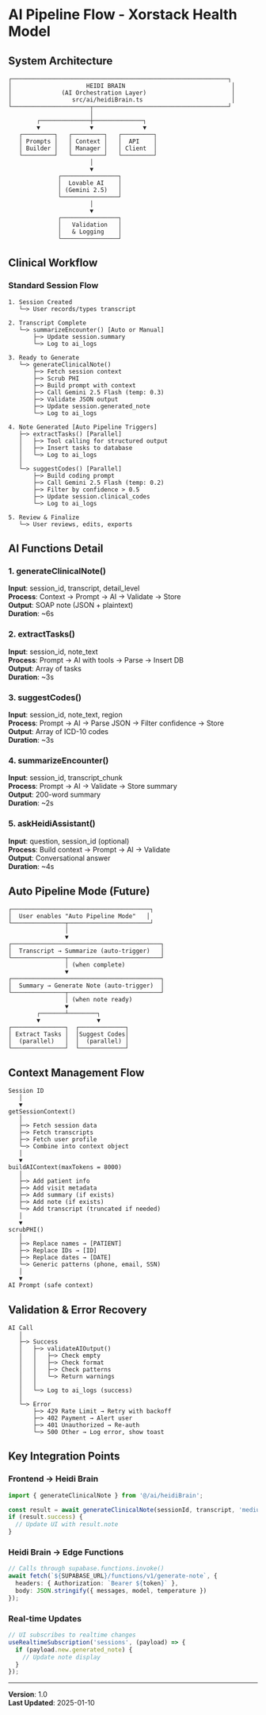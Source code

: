 # AI Pipeline Flow - Xorstack Health Model

## System Architecture

```
┌─────────────────────────────────────────────────────────────┐
│                     HEIDI BRAIN                              │
│              (AI Orchestration Layer)                        │
│                 src/ai/heidiBrain.ts                         │
└──────────────────────┬──────────────────────────────────────┘
                       │
        ┌──────────────┼──────────────┐
        ▼              ▼              ▼
   ┌─────────┐   ┌─────────┐   ┌─────────┐
   │ Prompts │   │ Context │   │  API    │
   │ Builder │   │ Manager │   │ Client  │
   └─────────┘   └─────────┘   └─────────┘
                       │
                       ▼
              ┌────────────────┐
              │  Lovable AI    │
              │ (Gemini 2.5)   │
              └────────────────┘
                       │
                       ▼
              ┌────────────────┐
              │   Validation   │
              │   & Logging    │
              └────────────────┘
```

## Clinical Workflow

### Standard Session Flow

```
1. Session Created
   └─> User records/types transcript
   
2. Transcript Complete
   └─> summarizeEncounter() [Auto or Manual]
       ├─> Update session.summary
       └─> Log to ai_logs
   
3. Ready to Generate
   └─> generateClinicalNote()
       ├─> Fetch session context
       ├─> Scrub PHI
       ├─> Build prompt with context
       ├─> Call Gemini 2.5 Flash (temp: 0.3)
       ├─> Validate JSON output
       ├─> Update session.generated_note
       └─> Log to ai_logs
   
4. Note Generated [Auto Pipeline Triggers]
   ├─> extractTasks() [Parallel]
   │   ├─> Tool calling for structured output
   │   ├─> Insert tasks to database
   │   └─> Log to ai_logs
   │
   └─> suggestCodes() [Parallel]
       ├─> Build coding prompt
       ├─> Call Gemini 2.5 Flash (temp: 0.2)
       ├─> Filter by confidence > 0.5
       ├─> Update session.clinical_codes
       └─> Log to ai_logs

5. Review & Finalize
   └─> User reviews, edits, exports
```

## AI Functions Detail

### 1. generateClinicalNote()
**Input**: session_id, transcript, detail_level  
**Process**: Context → Prompt → AI → Validate → Store  
**Output**: SOAP note (JSON + plaintext)  
**Duration**: ~6s

### 2. extractTasks()
**Input**: session_id, note_text  
**Process**: Prompt → AI with tools → Parse → Insert DB  
**Output**: Array of tasks  
**Duration**: ~3s

### 3. suggestCodes()
**Input**: session_id, note_text, region  
**Process**: Prompt → AI → Parse JSON → Filter confidence → Store  
**Output**: Array of ICD-10 codes  
**Duration**: ~3s

### 4. summarizeEncounter()
**Input**: session_id, transcript_chunk  
**Process**: Prompt → AI → Validate → Store summary  
**Output**: 200-word summary  
**Duration**: ~2s

### 5. askHeidiAssistant()
**Input**: question, session_id (optional)  
**Process**: Build context → Prompt → AI → Validate  
**Output**: Conversational answer  
**Duration**: ~4s

## Auto Pipeline Mode (Future)

```
┌───────────────────────────────────────┐
│  User enables "Auto Pipeline Mode"   │
└───────────────┬───────────────────────┘
                │
                ▼
┌──────────────────────────────────────────┐
│  Transcript → Summarize (auto-trigger)   │
└───────────────┬──────────────────────────┘
                │ (when complete)
                ▼
┌──────────────────────────────────────────┐
│  Summary → Generate Note (auto-trigger)  │
└───────────────┬──────────────────────────┘
                │ (when note ready)
                ▼
        ┌───────┴────────┐
        ▼                ▼
┌───────────────┐  ┌─────────────┐
│ Extract Tasks │  │Suggest Codes│
│  (parallel)   │  │  (parallel) │
└───────────────┘  └─────────────┘
```

## Context Management Flow

```
Session ID
   │
   ▼
getSessionContext()
   │
   ├─> Fetch session data
   ├─> Fetch transcripts
   ├─> Fetch user profile
   └─> Combine into context object
   │
   ▼
buildAIContext(maxTokens = 8000)
   │
   ├─> Add patient info
   ├─> Add visit metadata
   ├─> Add summary (if exists)
   ├─> Add note (if exists)
   └─> Add transcript (truncated if needed)
   │
   ▼
scrubPHI()
   │
   ├─> Replace names → [PATIENT]
   ├─> Replace IDs → [ID]
   ├─> Replace dates → [DATE]
   └─> Generic patterns (phone, email, SSN)
   │
   ▼
AI Prompt (safe context)
```

## Validation & Error Recovery

```
AI Call
   │
   ├─> Success
   │   ├─> validateAIOutput()
   │   │   ├─> Check empty
   │   │   ├─> Check format
   │   │   ├─> Check patterns
   │   │   └─> Return warnings
   │   │
   │   └─> Log to ai_logs (success)
   │
   └─> Error
       ├─> 429 Rate Limit → Retry with backoff
       ├─> 402 Payment → Alert user
       ├─> 401 Unauthorized → Re-auth
       └─> 500 Other → Log error, show toast
```

## Key Integration Points

### Frontend → Heidi Brain
```typescript
import { generateClinicalNote } from '@/ai/heidiBrain';

const result = await generateClinicalNote(sessionId, transcript, 'medium');
if (result.success) {
  // Update UI with result.note
}
```

### Heidi Brain → Edge Functions
```typescript
// Calls through supabase.functions.invoke()
await fetch(`${SUPABASE_URL}/functions/v1/generate-note`, {
  headers: { Authorization: `Bearer ${token}` },
  body: JSON.stringify({ messages, model, temperature })
});
```

### Real-time Updates
```typescript
// UI subscribes to realtime changes
useRealtimeSubscription('sessions', (payload) => {
  if (payload.new.generated_note) {
    // Update note display
  }
});
```

---

**Version**: 1.0  
**Last Updated**: 2025-01-10
